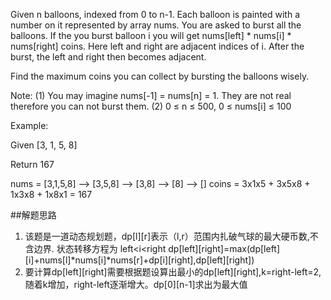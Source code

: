 Given n balloons, indexed from 0 to n-1. Each balloon is painted with a number on it represented by array nums. You are asked to burst all the balloons. If the you burst balloon i you will get nums[left] * nums[i] * nums[right] coins. Here left and right are adjacent indices of i. After the burst, the left and right then becomes adjacent.

Find the maximum coins you can collect by bursting the balloons wisely.

Note: 
(1) You may imagine nums[-1] = nums[n] = 1. They are not real therefore you can not burst them.
(2) 0 ≤ n ≤ 500, 0 ≤ nums[i] ≤ 100

Example:

Given [3, 1, 5, 8]

Return 167

nums = [3,1,5,8] --> [3,5,8] -->   [3,8]   -->  [8]  --> []
coins =  3x1x5      +  3x5x8    +  1x3x8      + 1x8x1   = 167
  
##解题思路
1.    该题是一道动态规划题，dp[l][r]表示（l,r）范围内扎破气球的最大硬币数,不含边界.
    状态转移方程为 left<i<right dp[left][right]=max(dp[left][i]+nums[l]*nums[i]*nums[r]+dp[i][right],dp[left][right])
2.    要计算dp[left][right]需要根据题设算出最小的dp[left][right],k=right-left=2,随着k增加，right-left逐渐增大。dp[0][n-1]求出为最大值
